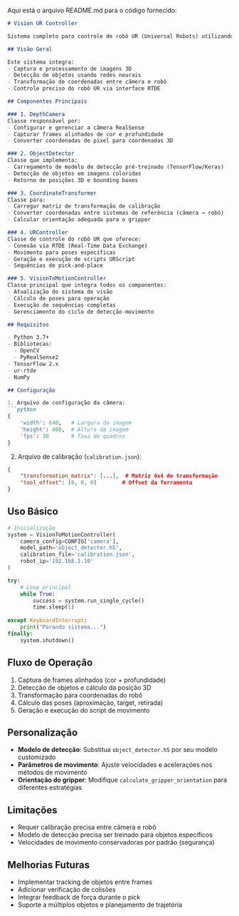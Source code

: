Aqui está o arquivo README.md para o código fornecido:

```markdown
# Vision UR Controller

Sistema completo para controle de robô UR (Universal Robots) utilizando visão 3D com câmera Balmer/RealSense.

## Visão Geral

Este sistema integra:
- Captura e processamento de imagens 3D
- Detecção de objetos usando redes neurais
- Transformação de coordenadas entre câmera e robô
- Controle preciso do robô UR via interface RTDE

## Componentes Principais

### 1. DepthCamera
Classe responsável por:
- Configurar e gerenciar a câmera RealSense
- Capturar frames alinhados de cor e profundidade
- Converter coordenadas de pixel para coordenadas 3D

### 2. ObjectDetector
Classe que implementa:
- Carregamento de modelo de detecção pré-treinado (TensorFlow/Keras)
- Detecção de objetos em imagens coloridas
- Retorno de posições 3D e bounding boxes

### 3. CoordinateTransformer
Classe para:
- Carregar matriz de transformação de calibração
- Converter coordenadas entre sistemas de referência (câmera → robô)
- Calcular orientação adequada para o gripper

### 4. URController
Classe de controle do robô UR que oferece:
- Conexão via RTDE (Real-Time Data Exchange)
- Movimento para poses específicas
- Geração e execução de scripts URScript
- Sequências de pick-and-place

### 5. VisionToMotionController
Classe principal que integra todos os componentes:
- Atualização do sistema de visão
- Cálculo de poses para operação
- Execução de sequências completas
- Gerenciamento do ciclo de detecção-movimento

## Requisitos

- Python 3.7+
- Bibliotecas:
  - OpenCV
  - PyRealSense2
- TensorFlow 2.x
- ur-rtde
- NumPy

## Configuração

1. Arquivo de configuração da câmera:
```python
{
    'width': 640,   # Largura da imagem
    'height': 480,  # Altura da imagem
    'fps': 30       # Taxa de quadros
}
```

2. Arquivo de calibração (`calibration.json`):
```json
{
    "transformation_matrix": [...],  # Matriz 4x4 de transformação
    "tool_offset": [0, 0, 0]        # Offset da ferramenta
}
```

## Uso Básico

```python
# Inicialização
system = VisionToMotionController(
    camera_config=CONFIG['camera'],
    model_path='object_detector.h5',
    calibration_file='calibration.json',
    robot_ip='192.168.1.10'
)

try:
    # Loop principal
    while True:
        success = system.run_single_cycle()
        time.sleep(1)
        
except KeyboardInterrupt:
    print("Parando sistema...")
finally:
    system.shutdown()
```

## Fluxo de Operação

1. Captura de frames alinhados (cor + profundidade)
2. Detecção de objetos e cálculo da posição 3D
3. Transformação para coordenadas do robô
4. Cálculo das poses (aproximação, target, retirada)
5. Geração e execução do script de movimento

## Personalização

- **Modelo de detecção**: Substitua `object_detector.h5` por seu modelo customizado
- **Parâmetros de movimento**: Ajuste velocidades e acelerações nos métodos de movimento
- **Orientação do gripper**: Modifique `calculate_gripper_orientation` para diferentes estratégias

## Limitações

- Requer calibração precisa entre câmera e robô
- Modelo de detecção precisa ser treinado para objetos específicos
- Velocidades de movimento conservadoras por padrão (segurança)

## Melhorias Futuras

- Implementar tracking de objetos entre frames
- Adicionar verificação de colisões
- Integrar feedback de força durante o pick
- Suporte a múltiplos objetos e planejamento de trajetória
```